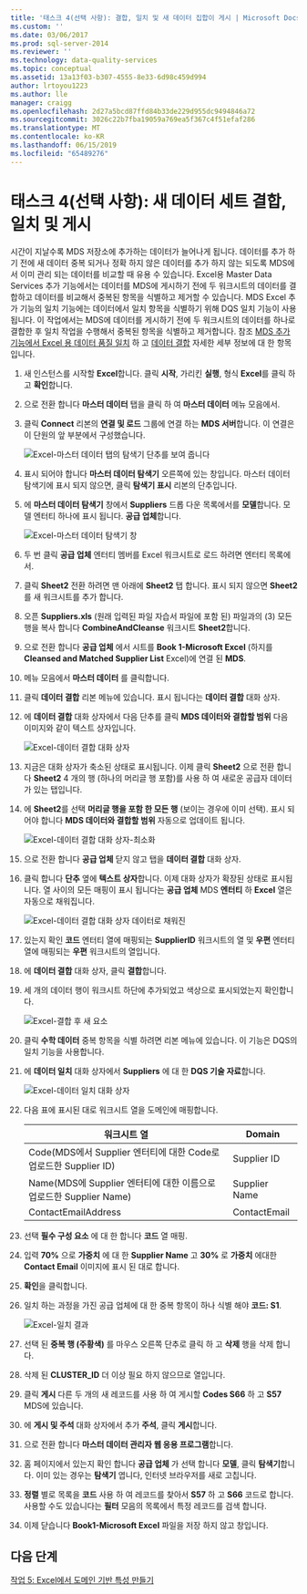 ```yaml
---
title: '태스크 4(선택 사항): 결합, 일치 및 새 데이터 집합이 게시 | Microsoft Docs'
ms.custom: ''
ms.date: 03/06/2017
ms.prod: sql-server-2014
ms.reviewer: ''
ms.technology: data-quality-services
ms.topic: conceptual
ms.assetid: 13a13f03-b307-4555-8e33-6d98c459d994
author: lrtoyou1223
ms.author: lle
manager: craigg
ms.openlocfilehash: 2d27a5bcd87ffd84b33de229d955dc9494846a72
ms.sourcegitcommit: 3026c22b7fba19059a769ea5f367c4f51efaf286
ms.translationtype: MT
ms.contentlocale: ko-KR
ms.lasthandoff: 06/15/2019
ms.locfileid: "65489276"
---
```

# <a name="task-4-optional-combining-matching-and-publishing-new-set-of-data"></a>태스크 4(선택 사항): 새 데이터 세트 결합, 일치 및 게시
  시간이 지날수록 MDS 저장소에 추가하는 데이터가 늘어나게 됩니다. 데이터를 추가 하기 전에 새 데이터 중복 되거나 정확 하지 않은 데이터를 추가 하지 않는 되도록 MDS에서 이미 관리 되는 데이터를 비교할 때 유용 수 있습니다. Excel용 Master Data Services 추가 기능에서는 데이터를 MDS에 게시하기 전에 두 워크시트의 데이터를 결합하고 데이터를 비교해서 중복된 항목을 식별하고 제거할 수 있습니다. MDS Excel 추가 기능의 일치 기능에는 데이터에서 일치 항목을 식별하기 위해 DQS 일치 기능이 사용됩니다. 이 작업에서는 MDS에 데이터를 게시하기 전에 두 워크시트의 데이터를 하나로 결합한 후 일치 작업을 수행해서 중복된 항목을 식별하고 제거합니다. 참조 [MDS 추가 기능에서 Excel 용 데이터 품질 일치](https://msdn.microsoft.com/library/hh548681.aspx) 하 고 [데이터 결합](https://msdn.microsoft.com/library/hh548680.aspx) 자세한 세부 정보에 대 한 항목입니다.  
  
1.  새 인스턴스를 시작할 **Excel**합니다. 클릭 **시작**, 가리킨 **실행**, 형식 **Excel**를 클릭 하 고 **확인**합니다.  
  
2.  으로 전환 합니다 **마스터 데이터** 탭을 클릭 하 여 **마스터 데이터** 메뉴 모음에서.  
  
3.  클릭 **Connect** 리본의 **연결 및 로드** 그룹에 연결 하는 **MDS 서버**합니다. 이 연결은 이 단원의 앞 부분에서 구성했습니다.  
  
     ![Excel-마스터 데이터 탭의 탐색기 단추를 보여 줍니다](../../2014/tutorials/media/et-combinematchandpublishnewsod-01.jpg "Excel-마스터 데이터 탭의 탐색기 단추를 표시 합니다.")  
  
4.  표시 되어야 합니다 **마스터 데이터 탐색기** 오른쪽에 있는 창입니다. 마스터 데이터 탐색기에 표시 되지 않으면, 클릭 **탐색기 표시** 리본의 단추입니다.  
  
5.  에 **마스터 데이터 탐색기** 창에서 **Suppliers** 드롭 다운 목록에서를 **모델**합니다. 모델 엔터티 하나에 표시 됩니다. **공급 업체**합니다.  
  
     ![Excel-마스터 데이터 탐색기 창](../../2014/tutorials/media/et-combinematchandpublishnewsod-02.jpg "Excel-마스터 데이터 탐색기 창")  
  
6.  두 번 클릭 **공급 업체** 엔터티 멤버를 Excel 워크시트로 로드 하려면 엔터티 목록에서.  
  
7.  클릭 **Sheet2** 전환 하려면 맨 아래에 **Sheet2** 탭 합니다. 표시 되지 않으면 **Sheet2**를 새 워크시트를 추가 합니다.  
  
8.  오픈 **Suppliers.xls** (원래 입력된 파일 자습서 파일에 포함 된) 파일과의 (3) 모든 행을 복사 합니다 **CombineAndCleanse** 워크시트 **Sheet2**합니다.  
  
9. 으로 전환 합니다 **공급 업체** 에서 시트를 **Book 1-Microsoft Excel** (하지를 **Cleansed and Matched Supplier List** Excel)에 연결 된 **MDS**.  
  
10. 메뉴 모음에서 **마스터 데이터** 를 클릭합니다.  
  
11. 클릭 **데이터 결합** 리본 메뉴에 있습니다. 표시 됩니다는 **데이터 결합** 대화 상자.  
  
12. 에 **데이터 결합** 대화 상자에서 다음 단추를 클릭 **MDS 데이터와 결합할 범위** 다음 이미지와 같이 텍스트 상자입니다.  
  
     ![Excel-데이터 결합 대화 상자](../../2014/tutorials/media/et-combinematchandpublishnewsod-03.jpg "Excel-데이터 결합 대화 상자")  
  
13. 지금은 대화 상자가 축소된 상태로 표시됩니다. 이제 클릭 **Sheet2** 으로 전환 합니다 **Sheet2** 4 개의 행 (하나의 머리글 행 포함)를 사용 하 여 새로운 공급자 데이터가 있는 탭입니다.  
  
14. 에 **Sheet2**를 선택 **머리글 행을 포함 한 모든 행** (보이는 경우에 이미 선택). 표시 되어야 합니다 **MDS 데이터와 결합할 범위** 자동으로 업데이트 됩니다.  
  
     ![Excel-데이터 결합 대화 상자-최소화](../../2014/tutorials/media/et-combinematchandpublishnewsod-04.jpg "Excel-데이터 결합 대화 상자-최소화")  
  
15. 으로 전환 합니다 **공급 업체** 닫지 않고 탭을 **데이터 결합** 대화 상자.  
  
16. 클릭 합니다 **단추** 옆에 **텍스트 상자**합니다. 이제 대화 상자가 확장된 상태로 표시됩니다. 열 사이의 모든 매핑이 표시 됩니다는 **공급 업체** MDS **엔터티** 하 **Excel** 열은 자동으로 채워집니다.  
  
     ![Excel-데이터 결합 대화 상자 데이터로 채워진](../../2014/tutorials/media/et-combinematchandpublishnewsod-05.jpg "Excel-데이터로 채워진 데이터 대화 상자를 결합 합니다.")  
  
17. 있는지 확인 **코드** 엔터티 열에 매핑되는 **SupplierID** 워크시트의 열 및 **우편** 엔터티 열에 매핑되는 **우편** 워크시트의 열입니다.  
  
18. 에 **데이터 결합** 대화 상자, 클릭 **결합**합니다.  
  
19. 세 개의 데이터 행이 워크시트 하단에 추가되었고 색상으로 표시되었는지 확인합니다.  
  
     ![Excel-결합 후 새 요소](../../2014/tutorials/media/et-combinematchandpublishnewsod-06.jpg "Excel-결합 후 새 요소")  
  
20. 클릭 **수학 데이터** 중복 항목을 식별 하려면 리본 메뉴에 있습니다. 이 기능은 DQS의 일치 기능을 사용합니다.  
  
21. 에 **데이터 일치** 대화 상자에서 **Suppliers** 에 대 한 **DQS 기술 자료**합니다.  
  
     ![Excel-데이터 일치 대화 상자](../../2014/tutorials/media/et-combinematchandpublishnewsod-07.jpg "Excel-데이터 일치 대화 상자")  
  
22. 다음 표에 표시된 대로 워크시트 열을 도메인에 매핑합니다.  
  
    |워크시트 열|Domain|  
    |----------------------|------------|  
    |Code(MDS에서 Supplier 엔터티에 대한 Code로 업로드한 Supplier ID)|Supplier ID|  
    |Name(MDS에 Supplier 엔터티에 대한 이름으로 업로드한 Supplier Name)|Supplier Name|  
    |ContactEmailAddress|ContactEmail|  
  
23. 선택 **필수 구성 요소** 에 대 한 합니다 **코드** 열 매핑.  
  
24. 입력 **70%** 으로 **가중치** 에 대 한 **Supplier Name** 고 **30%** 로 **가중치** 에대한**Contact Email** 이미지에 표시 된 대로 합니다.  
  
25. **확인**을 클릭합니다.  
  
26. 일치 하는 과정을 가진 공급 업체에 대 한 중복 항목이 하나 식별 해야 **코드: S1**.  
  
     ![Excel-일치 결과](../../2014/tutorials/media/et-combinematchandpublishnewsod-08.jpg "Excel-일치 결과")  
  
27. 선택 된 **중복 행 (주황색)** 를 마우스 오른쪽 단추로 클릭 하 고 **삭제** 행을 삭제 합니다.  
  
28. 삭제 된 **CLUSTER_ID** 더 이상 필요 하지 않으므로 열입니다.  
  
29. 클릭 **게시** 다른 두 개의 새 레코드를 사용 하 여 게시할 **Codes S66** 하 고 **S57** MDS에 있습니다.  
  
30. 에 **게시 및 주석** 대화 상자에서 추가 **주석**, 클릭 **게시**합니다.  
  
31. 으로 전환 합니다 **마스터 데이터 관리자 웹 응용 프로그램**합니다.  
  
32. 홈 페이지에서 있는지 확인 합니다 **공급 업체** 가 선택 합니다 **모델**, 클릭 **탐색기**합니다. 이미 있는 경우는 **탐색기** 엽니다, 인터넷 브라우저를 새로 고칩니다.  
  
33. **정렬** 별로 목록을 **코드** 사용 하 여 레코드를 찾아서 **S57** 하 고 **S66** 코드로 합니다. 사용할 수도 있습니다는 **필터** 모음의 목록에서 특정 레코드를 검색 합니다.  
  
34. 이제 닫습니다 **Book1-Microsoft Excel** 파일을 저장 하지 않고 창입니다.  
  
## <a name="next-step"></a>다음 단계  
 [작업 5: Excel에서 도메인 기반 특성 만들기](../../2014/tutorials/task-5-creating-a-domain-based-attribute-from-excel.md)  
  
  
